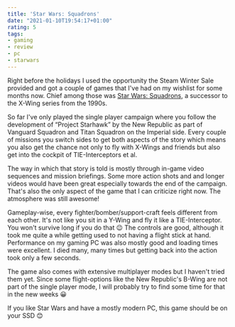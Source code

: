 ```yaml
---
title: 'Star Wars: Squadrons'
date: "2021-01-10T19:54:17+01:00"
rating: 5
tags:
- gaming
- review
- pc
- starwars
---
```


Right before the holidays I used the opportunity the Steam Winter Sale provided and got a couple of games that I've had on my wishlist for some months now. Chief among those was [Star Wars: Squadrons](https://www.ea.com/games/starwars/squadrons), a successor to the X-Wing series from the 1990s.

So far I've only played the single player campaign where you follow the development of “Project Starhawk” by the New Republic as part of Vanguard Squadron and Titan Squadron on the Imperial side. Every couple of missions you switch sides to get both aspects of the story which means you also get the chance not only to fly with X-Wings and friends but also get into the cockpit of TIE-Interceptors et al.

The way in which that story is told is mostly through in-game video sequences and mission briefings. Some more action shots and and longer videos would have been great especially towards the end of the campaign. That's also the only aspect of the game that I can criticize right now. The atmosphere was still awesome!

Gameplay-wise, every fighter/bomber/support-craft feels different from each other. It's not like you sit in a Y-Wing and fly it like a TIE-Interceptor. You won't survive long if you do that 😉 The controls are good, although it took me quite a while getting used to not having a flight stick at hand. Performance on my gaming PC was also mostly good and loading times were excellent. I died many, many times but getting back into the action took only a few seconds.

The game also comes with extensive multiplayer modes but I haven't tried them yet. Since some flight-options like the New Republic's B-Wing are not part of the single player mode, I will probably try to find some time for that in the new weeks 😀

If you like Star Wars and have a mostly modern PC, this game should be on your SSD 😊
